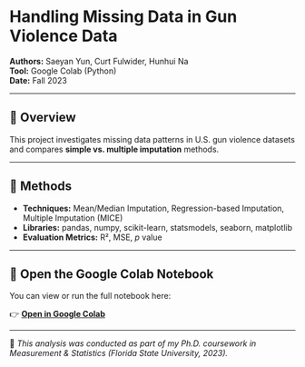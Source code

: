 # Handling Missing Data in Gun Violence Data

**Authors:** Saeyan Yun, Curt Fulwider, Hunhui Na  
**Tool:** Google Colab (Python)  
**Date:** Fall 2023  

---

## 📘 Overview
This project investigates missing data patterns in U.S. gun violence datasets and compares **simple vs. multiple imputation** methods.  

---

## 🧠 Methods
- **Techniques:** Mean/Median Imputation, Regression-based Imputation, Multiple Imputation (MICE)  
- **Libraries:** pandas, numpy, scikit-learn, statsmodels, seaborn, matplotlib 
- **Evaluation Metrics:** R², MSE, _p_ value 

---

## 🚀 Open the Google Colab Notebook
You can view or run the full notebook here:  

👉 [**Open in Google Colab**](https://colab.research.google.com/drive/1y19eUc1XNJav2C7kx3_UzIBvlV1f_Yu5?usp=sharing)

---

🧩 *This analysis was conducted as part of my Ph.D. coursework in Measurement & Statistics (Florida State University, 2023).*
